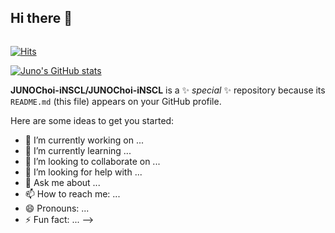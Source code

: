 ## Hi there 👋

<picture>
  <source media="(prefers-color-scheme: dark)" srcset="https://github-readme-stats.vercel.app/api?username=JUNOChoi-iNCSL&show_icons=true&bg_color=1e1e2e&text_color=cdd6f4&icon_color=cba6f7&title_color=94e2d5">
  <source media="(prefers-color-scheme: light)" srcset="https://github-readme-stats.vercel.app/api?username=JUNOChoi-iNCSL&show_icons=true">
  <img alt="" src="[https://raw.githubusercontent.com/JUNOChoi-iNCSL/JUNOChoi-iNCSL/output/github-contribution-grid-snake-dark.svg](https://github-readme-stats.vercel.app/api?username=JUNOChoi-iNCSL&show_icons=true&bg_color=1e1e2e&text_color=cdd6f4&icon_color=cba6f7&title_color=94e2d5)">
</picture>

[![Hits](https://hits.seeyoufarm.com/api/count/incr/badge.svg?url=https%3A%2F%2Fgithub.com%2FJUNOChoi-iNCSL&count_bg=%233D86C8&title_bg=%23555555&icon=&icon_color=%23E7E7E7&title=hits&edge_flat=false)](https://hits.seeyoufarm.com)

[![Juno's GitHub stats](https://github-readme-stats.vercel.app/api?username=JUNOChoi-iNCSL)](https://github.com/JUNOChoi-iNSCL/github-readme-stats)


**JUNOChoi-iNSCL/JUNOChoi-iNSCL** is a ✨ _special_ ✨ repository because its `README.md` (this file) appears on your GitHub profile.

Here are some ideas to get you started:

- 🔭 I’m currently working on ...
- 🌱 I’m currently learning ...
- 👯 I’m looking to collaborate on ...
- 🤔 I’m looking for help with ...
- 💬 Ask me about ...
- 📫 How to reach me: ...
- 😄 Pronouns: ...
- ⚡ Fun fact: ...
-->

